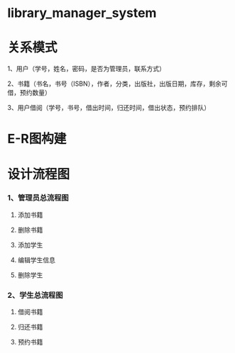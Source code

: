 # library_manager_system

# 关系模式
1、用户（学号，姓名，密码，是否为管理员，联系方式）

2、书籍（书名，书号（ISBN），作者，分类，出版社，出版日期，库存，剩余可借，预约数量）

3、用户借阅（学号，书号，借出时间，归还时间，借出状态，预约排队）

# E-R图构建


# 设计流程图
### 1、管理员总流程图

1. 添加书籍
   
2. 删除书籍
   
3. 添加学生
   
4. 编辑学生信息
   
5. 删除学生
   

### 2、学生总流程图

1. 借阅书籍
   
2. 归还书籍
   
3. 预约书籍
   





